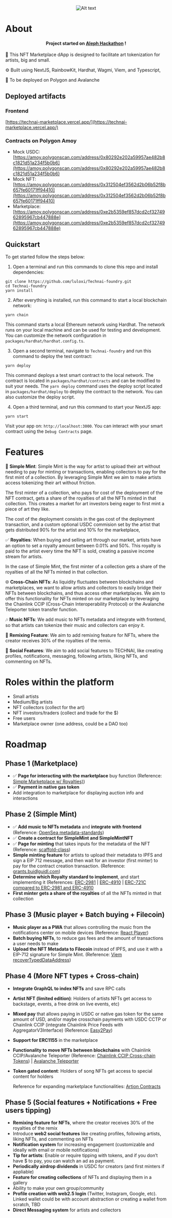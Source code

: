 <div style="text-align: center;">
  <img src="packages/nextjs/public/logo.png" alt="Alt text" style="max-width: 100%; height: auto;">
</div>

<!-- <h4 align="center">
  <a href="Link to slides">Slides</a> |
  <a href="Link to demo">Demo</a>
</h4> -->

# About

<h4 align="center">Project started on <a href="https://www.aleph.crecimiento.build/es-aleph-hackathon" alt="Aleph Hackathon Website">Aleph Hackathon</a> !</h4>

🧪 This NFT Marketplace dApp is designed to facilitate art tokenization for artists, big and small.

⚙️ Built using NextJS, RainbowKit, Hardhat, Wagmi, Viem, and Typescript,

🔗 To be deployed on Polygon and Avalanche

## Deployed artifacts

### Frontend

[https://technai-marketplace.vercel.app/](https://technai-marketplace.vercel.app/)

### Contracts on Polygon Amoy

- Mock USDC: [https://amoy.polygonscan.com/address/0x80292e202a59957ae482b8c1821d51a234f5b0b6](https://amoy.polygonscan.com/address/0x80292e202a59957ae482b8c1821d51a234f5b0b6)
- Mock NFT: [https://amoy.polygonscan.com/address/0x312504ef3562d2b06b52f8b657fe60171ff94410](https://amoy.polygonscan.com/address/0x312504ef3562d2b06b52f8b657fe60171ff94410)
- Marketplace: [https://amoy.polygonscan.com/address/0xe2b5359ef857dcd2cf3274962895967cb447888e](https://amoy.polygonscan.com/address/0xe2b5359ef857dcd2cf3274962895967cb447888e)

## Quickstart

To get started follow the steps below:

1. Open a terminal and run this commands to clone this repo and install dependencies:

```
git clone https://github.com/luloxi/Technai-foundry.git
cd Technai-foundry
yarn install
```

2. After everything is installed, run this command to start a local blockchain network:

```
yarn chain
```

This command starts a local Ethereum network using Hardhat. The network runs on your local machine and can be used for testing and development. You can customize the network configuration in `packages/hardhat/hardhat.config.ts`.

3. Open a second terminal, navigate to `Technai-foundry` and run this command to deploy the test contract:

```
yarn deploy
```

This command deploys a test smart contract to the local network. The contract is located in `packages/hardhat/contracts` and can be modified to suit your needs. The `yarn deploy` command uses the deploy script located in `packages/hardhat/deploy` to deploy the contract to the network. You can also customize the deploy script.

4. Open a third terminal, and run this command to start your NextJS app:

```
yarn start
```

Visit your app on: `http://localhost:3000`. You can interact with your smart contract using the `Debug Contracts` page.

# Features

🎨 **Simple Mint**: Simple Mint is the way for artist to upload their art without needing to pay for minting or transactions, enabling collectors to pay for the first mint of a collection. By leveraging Simple Mint we aim to make artists access tokenizing their art without friction.

The first minter of a collection, who pays for cost of the deployment of the NFT contract, gets a share of the royalties of all the NFTs minted in that collection. This creates a market for art investors being eager to first mint a piece of art they like.

The cost of the deployment consists in the gas cost of the deployment transaction, and a custom optional USDC commision set by the artist that gets distributed 90% for the artist and 10% for the marketplace,

✅ **Royalties**: When buying and selling art through our market, artists have an option to set a royalty amount between 0.01% and 50%. This royalty is paid to the artist every time the NFT is sold, creating a passive income stream for artists.

In the case of Simple Mint, the first minter of a collection gets a share of the royalties of all the NFTs minted in that collection.

🌐 **Cross-Chain NFTs**: As liquidity fluctuates between blockchains and marketplaces, we want to allow artists and collectors to easily bridge their NFTs between blockchains, and thus access other marketplaces. We aim to offer this functionality for NFTs minted on our marketplace by leveraging the Chainlink CCIP (Cross-Chain Interoperability Protocol) or the Avalanche Teleporter token transfer function.

🎶 **Music NFTs**: We add music to NFTs metadata and integrate with frontend, so that artists can tokenize their music and collectors can enjoy it.

🔄 **Remixing Feature**: We aim to add remixing feature for NFTs, where the creator receives 30% of the royalties of the remix.

🤝 **Social Features**: We aim to add social features to TECHNAI, like creating profiles, notifications, messaging, following artists, liking NFTs, and commenting on NFTs.

# Roles within the platform

- Small artists
- Medium/Big artists
- NFT collectors (collect for the art)
- NFT investors/traders (collect and trade for the $)
- Free users
- Marketplace owner (one address, could be a DAO too)

# Roadmap

## Phase 1 (Marketplace)

- ✅ **Page for interacting with the marketplace** buy function (Reference: [Simple Marketplace w/ Royalties)](https://app.buidlguidl.com/build/UxFNxy5XIMzz9mHKUxy5))
- ✅ **Payment in native gas token**
- Add integration to marketplace for displaying auction info and interactions

## Phase 2 (Simple Mint)

- ✅ **Add music to NFTs metadata** and **integrate with frontend** (Reference: [OpenSea metadata-standards](https://docs.opensea.io/docs/metadata-standards))
- ✅ **Create a contract for SimpleMint and SimpleMintNFT**
- ✅ **Page for minting** that takes inputs for the metadata of the NFT (Reference: [scaffold-class](https://github.com/luloxi/scaffold-class))
- **Simple minting feature** for artists to upload their metadata to IPFS and sign a EIP 712 message, and then wait for an investor (first minter) to pay for the contract creation transaction. (Reference: [grants.buidlguidl.com](https://github.com/BuidlGuidl/grants.buidlguidl.com))
- **Determine which Royalty standard to implement**, and start implementing it (References: [ERC-2981](https://eips.ethereum.org/EIPS/eip-2981) | [ERC-4910](https://eips.ethereum.org/EIPS/eip-4910) | [ERC-721C compared to ERC-2981 and ERC-4910](https://blog.xp.network/the-battle-for-nft-royalties-meet-the-erc-2981-erc-4920-and-erc-721c-b71d6ba28acf)
- **First minter gets a share of the royalties** of all the NFTs minted in that collection

## Phase 3 (Music player + Batch buying + Filecoin)

- **Music player as a PWA** that allows controlling the music from the notifications center on mobile devices (Reference: [React Player](https://www.npmjs.com/package/react-player))
- **Batch buying NFTs**, to reduce gas fees and the amount of transactions a user needs to make
- **Upload the NFT Metadata to Filecoin** instead of IPFS, and use it with a EIP-712 signature for Simple Mint. (Reference: [Viem recoverTypedDataAddress](https://viem.sh/docs/utilities/recoverTypedDataAddress))

## Phase 4 (More NFT types + Cross-chain)

- **Integrate GraphQL to index NFTs** and save RPC calls
- **Artist NFT (limited edition)**: Holders of artists NFTs get access to backstage, events, a free drink on live events, etc)
- **Mixed pay** that allows paying in USDC or native gas token for the same amount of USD, and/or maybe crosschain payments with USDC CCTP or Chainlink CCIP (integrate Chainlink Price Feeds with AggregatorV3Interface) (Reference: [Easy2Pay](https://github.com/luloxi/Easy2Pay))
- **Support for ERC1155** in the marketplace
- **Functionality to move NFTs between blockchains** with Chainlink CCIP/Avalanche Teleporter (Reference: [Chainlink CCIP Cross-chain Tokens](https://docs.chain.link/ccip/tutorials/cross-chain-tokens)) | [Avalanche Teleporter](https://docs.avax.network/cross-chain/teleporter/deep-dive)
- **Token gated content**: Holders of song NFTs get access to special content for holders

  Reference for expanding marketplace functionalities: [Artion Contracts](https://github.com/Fantom-foundation/Artion-Contracts)

## Phase 5 (Social features + Notifications + Free users tipping)

- **Remixing feature for NFTs**, where the creator receives 30% of the royalties of the remix
- Introduce **web2 social features** like creating profiles, following artists, liking NFTs, and commenting on NFTs
- **Notification system** for increasing engagement (customizable and ideally with email or mobile notifications)
- **Tip for artists**: Enable or require tipping with tokens, and if you don’t have $ to pay, you can watch an ad as payment.
- **Periodically airdrop dividends** in USDC for creators (and first minters if appliable)
- **Feature for creating collections** of NFTs and displaying them in a gallery
- Ability to make your own group/community
- **Profile creation with web2.5 login** (Twitter, Instagram, Google, etc). Linked wallet could be with account abstraction or creating a wallet from scratch, TBD
- **Direct Messaging system** for artists and collectors
